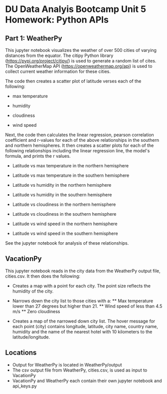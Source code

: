 # DU Data Analyis Bootcamp Unit 5 Homework: Python APIs 

## Part 1: WeatherPy

This jupyter notebook  visualizes the weather of over 500 cities of varying distances from the equator. The citipy Python library (https://pypi.org/project/citipy/) is used to generate a random list of cites. The OpenWeatherMap API (https://openweathermap.org/api) is used to collect current weather information for these cities.

The code then creates a scatter plot of latitude verses each of the following:
* max temperature 

* humidity 

* cloudiness 

* wind speed 

Next, the code then calculates the linear regression, pearson correlation coefficient and r-values for each of the above relationships in the southern and northern hemispheres. It then creates a scatter plots for each of the following relationships  including the linear regression line, the model's formula, and prints the r values.

* Latitude vs max temperature in the northern  hemisphere 

* Latitude vs max temperature in the southern hemisphere 

* Latitude vs humidity  in the northern  hemisphere 

* Latitude vs humidity  in the southern hemisphere 

* Latitude vs cloudiness in the northern  hemisphere 

* Latitude vs cloudiness in the southern hemisphere 

* Latitude vs wind speed in the northern  hemisphere 

* Latitude vs wind speed in the southern hemisphere 

See the jupyter notebook for analysis of these relationships.

## VacationPy 

This jupyter notebook reads in the city data from the WeatherPy output file, cities.csv. It then does the following:

* Creates a map with a point for each city. The point size reflects the humidity of the city.

* Narrows down the city list to those cities with a:
** Max temperature lower than 27 degrees but higher than 21.
** Wind speed of less than 4.5 m/s
** Zero cloudiness

* Creates a map of the narrowed down city list. The hover message for each point (city) contains longitude, latitude, city name, country name, humidity and the name of the nearest hotel with 10 kilometers to the latitude/longitude.

## Locations
* Output for WeatherPy is located in WeatherPy/output
* The csv output file from WeatherPy, cities.csv, is used as input to VacationPy
* VacationPy and WeatherPy each contain their own jupyter notebook and api_keys.py
